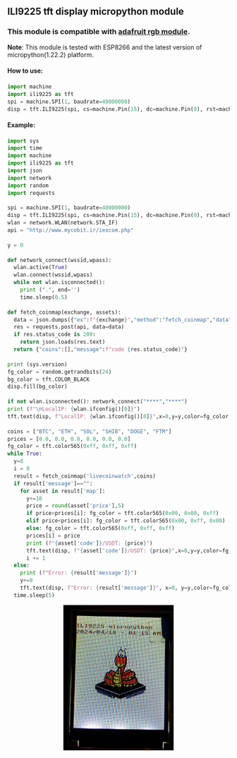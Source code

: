 ## ILI9225 tft display micropython module
### This module is compatible with <a href="https://github.com/adafruit/micropython-adafruit-rgb-display">adafruit rgb module</a>.
**Note**: This module is tested with ESP8266 and the latest version of micropython(1.22.2) platform.
#### How to use:
```python
import machine
import ili9225 as tft
spi = machine.SPI(1, baudrate=40000000)
disp = tft.ILI9225(spi, cs=machine.Pin(15), dc=machine.Pin(0), rst=machine.Pin(16))
```
#### Example:
```python
import sys
import time
import machine
import ili9225 as tft
import json
import network
import random
import requests

spi = machine.SPI(1, baudrate=40000000)
disp = tft.ILI9225(spi, cs=machine.Pin(15), dc=machine.Pin(0), rst=machine.Pin(16))
wlan = network.WLAN(network.STA_IF)
api = "http://www.mycobit.ir/iexcom.php"

y = 0

def network_connect(wssid,wpass):
  wlan.active(True)
  wlan.connect(wssid,wpass)
  while not wlan.isconnected():
    print (".", end='')
    time.sleep(0.5)

def fetch_coinmap(exchange, assets):
  data = json.dumps({"ex":f"{exchange}","method":"fetch_coinmap","data":{"assets":assets}})
  res = requests.post(api, data=data)
  if res.status_code is 200:
    return json.loads(res.text)
  return {"coins":[],"message":f"code {res.status_code}"}
            
print (sys.version)
fg_color = random.getrandbits(24)
bg_color = tft.COLOR_BLACK
disp.fill(bg_color)

if not wlan.isconnected(): network_connect("****","****")
print (f"\nLocalIP: {wlan.ifconfig()[0]}")
tft.text(disp, f"LocalIP: {wlan.ifconfig()[0]}",x=0,y=y,color=fg_color,background=bg_color)

coins = ["BTC", "ETH", "SOL", "SHIB", "DOGE", "FTM"]
prices = [0.0, 0.0, 0.0, 0.0, 0.0, 0.0]
fg_color = tft.color565(0xff, 0xff, 0xff)
while True:
  y=8
  i = 0
  result = fetch_coinmap('livecoinwatch',coins)
  if result['message']=="":
    for asset in result['map']:
      y+=10
      price = round(asset['price'],5)
      if price>prices[i]: fg_color = tft.color565(0x00, 0x00, 0xff)
      elif price<prices[i]: fg_color = tft.color565(0x00, 0xff, 0x00)
      else: fg_color = tft.color565(0xff, 0xff, 0xff)
      prices[i] = price
      print (f"{asset['code']}/USDT: {price}")
      tft.text(disp, f"{asset['code']}/USDT: {price}",x=0,y=y,color=fg_color,background=bg_color)
      i += 1
  else:
    print (f"Error: {result['message']}")
    y+=8
    tft.text(disp, f"Error: {result['message']}", x=0, y=y,color=fg_color,background=bg_color)
  time.sleep(5)
```

<center><img src="https://github.com/SajedHashemi/ili9225/blob/main/image.jpg" width="250" /></center>
